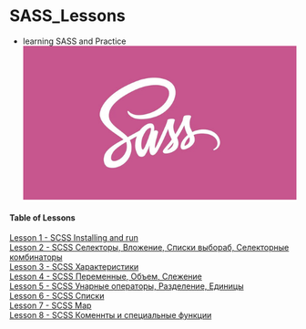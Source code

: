 # SASS_Lessons
- learning SASS and Practice 
![sass](sass-cover.jpg)
#### Table of Lessons
[Lesson 1 - SCSS Installing and run](/Lesson%201/README.md)<br>
[Lesson 2 - SCSS Селекторы, Вложение, Списки выбораб, Селекторные комбинаторы](/Lesson%202/README.md)<br>
[Lesson 3 - SCSS Характеристики](/Lesson%203/README.md)<br> 
[Lesson 4 - SCSS Переменные, Объем, Слежение](/Lesson%204/README.md)<br>
[Lesson 5 - SCSS Унарные операторы, Разделение, Единицы](/Lesson%205/README.md)<br>
[Lesson 6 - SCSS Списки](/Lesson%206/README.md)<br>
[Lesson 7 - SCSS Map](/Lesson%207/README.md)<br>
[Lesson 8 - SCSS Коменнты и специальные функции](/Lesson%208/README.md)<br>


